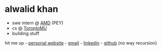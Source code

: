 # alwalid khan
-  swe intern @ [AMD](https://www.amd.com/en.html) (PEY)
-  cs @ [TorontoMU](https://www.torontomu.ca/)
-  building stuff

hit me up - [personal website](https://alwalidkhan.com/) - [email](mailto:alwalid23dec@gmail.com) - [linkedin](https://www.linkedin.com/in/alwalidk/) - [github](https://github.com/wxlkda) (no way recursion)
